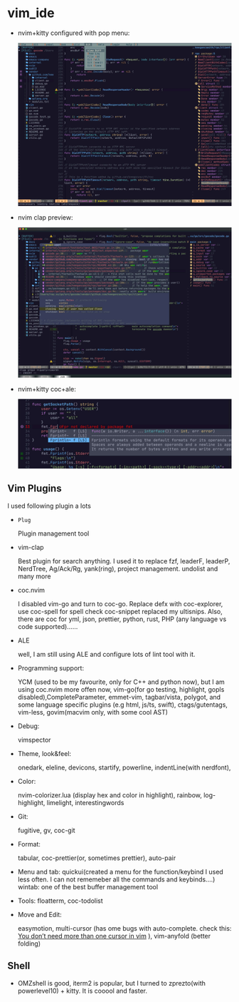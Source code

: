 # vim_ide
* nvim+kitty configured with pop menu:

    ![vim_ide with nvim+kitty](https://github.com/ray-x/dotfiles/blob/master/img/menu.jpg)

* nvim clap preview:

    ![vim_ide with nvim+kitty](https://github.com/ray-x/dotfiles/blob/master/img/clap.jpg)

* nvim+kitty coc+ale:

    ![vim_ide with nvim+kitty](https://github.com/ray-x/dotfiles/blob/master/img/coc_float_errorcheck.jpg)


## Vim Plugins

I used following plugin a lots

* ``Plug``

   Plugin management tool

* vim-clap

   Best plugin for search anything. I used it to replace fzf, leaderF, leaderP, NerdTree, Ag/Ack/Rg, yank(ring), project management. undolist and many more

* coc.nvim

   I disabled vim-go and turn to coc-go. Replace defx with coc-explorer, use coc-spell for spell check
   coc-snippet replaced my ultisnips. Also, there are coc for yml, json, prettier, python, rust, PHP (any language vs code
   supported)......

* ALE

  well, I am still using ALE and configure lots of lint tool with it.

* Programming support:

  YCM (used to be my favourite, only for C++ and python now), but I am using coc.nvim more offen now, vim-go(for go testing, highlight, gopls disabled),CompleteParameter, emmet-vim, tagbar/vista, polygot, and some language specific plugins (e.g html, js/ts, swift), ctags/gutentags, vim-less, govim(macvim only, with some cool AST)

* Debug:

  vimspector

* Theme, look&feel:

  onedark, eleline, devicons, startify, powerline, indentLine(with nerdfont),

* Color:

  nvim-colorizer.lua (display hex and color in highlight), rainbow, log-highlight, limelight, interestingwords

* Git:

  fugitive, gv, coc-git

* Format:

  tabular, coc-prettier(or, sometimes prettier), auto-pair

* Menu and tab:
  quickui(created a menu for the function/keybind I used less often. I can not rememeber all the commands and keybinds....)
  wintab: one of the best buffer management tool

* Tools: floatterm, coc-todolist

* Move and Edit:

  easymotion, multi-cursor (has ome bugs with auto-complete. check this: [You don’t need more than one cursor in vim](https://medium.com/@schtoeffel/you-don-t-need-more-than-one-cursor-in-vim-2c44117d51db)
), vim-anyfold (better folding)

## Shell

* OMZshell is good, iterm2 is popular, but I turned to zprezto(with powerlevel10) + kitty. It is cooool and faster.
